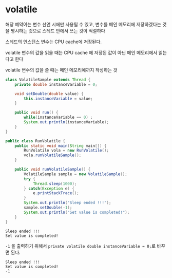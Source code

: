# volatile

해당 예약어는 변수 선언 시에만 사용될 수 있고, 변수를 메인 메모리에 저장하겠다는 것을 명시하는 것으로 스레드 안에서 쓰는 것이 적절하다

스레드의 인스턴스 변수는 CPU cache에 저장된다.

volatile 변수의 값을 읽을 때는 CPU cache 에 저장된 값이 아닌 메인 메모리에서 읽는다고 한다

volatile 변수의 값을 쓸 때는 메인 메모리에까지 작성하는 것

```java
class VolatileSample extends Thread {
    private double instanceVariable = 0;

    void setDouble(double value) {
        this.instanceVariable = value;
    }

    public void run() {
        while(instanceVariable == 0) ;
        System.out.println(instanceVariable);
    }
}

public class RunVolatile {
    public static void main(String main[]) {
        RunVolatile vola = new RunVolatile();
        vola.runVolatileSample();
    }

    public void runVolatileSample() {
        VolatileSample sample = new VolatileSample();
        try {
            Thread.sleep(1000);
        } catch(Exception e) {
            e.printStackTrace();
        }
        System.out.println("Sleep ended !!!");
        sample.setDouble(-1);
        System.out.println("Set value is completed!");
    }
}
```

```
Sleep ended !!!
Set value is completed!
```

`-1` 을 출력하기 위해서 `private volatile double instanceVariable = 0;`로 바꾸면 된다.

```
Sleep ended !!!
Set value is completed!
-1
```